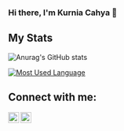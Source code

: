 ### Hi there, I'm Kurnia Cahya 👋

<!--
**kurniacf/kurniacf** is a ✨ _special_ ✨ repository because its `README.md` (this file) appears on your GitHub profile.

Here are some ideas to get you started:

- 🔭 I’m currently working on ...
- 🌱 I’m currently learning ...
- 👯 I’m looking to collaborate on ...
- 🤔 I’m looking for help with ...
- 💬 Ask me about ...
- 📫 How to reach me: ...
- 😄 Pronouns: ...
- ⚡ Fun fact: ...
-->

## My Stats
![Anurag's GitHub stats](https://github-readme-stats.vercel.app/api?username=kurniacf&show_icons=true&theme=radical)

<a href="https://github.com/kurniacf/kurniacf">
  <img align="center" src="https://github-readme-stats.vercel.app/api/top-langs/?username=kurniacf&layout=compact&title_color=fffff&theme=radical" alt="Most Used Language" />
</a>

## Connect with me:

[<img align="left" alt="kurniacf | LinkedIn" width="22px" src="https://cdn.jsdelivr.net/npm/simple-icons@v3/icons/linkedin.svg" />][linkedin]
[<img align="left" alt="kurniacf | Instagram" width="22px" src="https://cdn.jsdelivr.net/npm/simple-icons@v3/icons/instagram.svg" />][instagram]

[instagram]: https://instagram.com/kurniacf
[linkedin]: https://linkedin.com/in/kurnia-cahya-febryanto/
